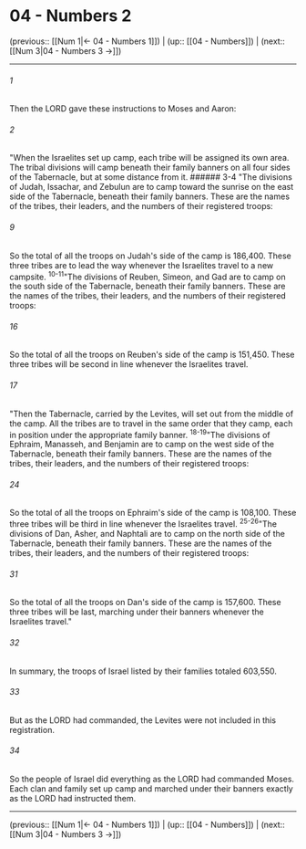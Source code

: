 # 04 - Numbers 2

(previous:: [[Num 1|← 04 - Numbers 1]]) | (up:: [[04 - Numbers]]) | (next:: [[Num 3|04 - Numbers 3 →]])

***


###### 1 
Then the LORD gave these instructions to Moses and Aaron: 

###### 2 
"When the Israelites set up camp, each tribe will be assigned its own area. The tribal divisions will camp beneath their family banners on all four sides of the Tabernacle, but at some distance from it. ###### 3-4 "The divisions of Judah, Issachar, and Zebulun are to camp toward the sunrise on the east side of the Tabernacle, beneath their family banners. These are the names of the tribes, their leaders, and the numbers of their registered troops: 

###### 9 
So the total of all the troops on Judah's side of the camp is 186,400. These three tribes are to lead the way whenever the Israelites travel to a new campsite. <sup class="versenum">10-11</sup>"The divisions of Reuben, Simeon, and Gad are to camp on the south side of the Tabernacle, beneath their family banners. These are the names of the tribes, their leaders, and the numbers of their registered troops: 

###### 16 
So the total of all the troops on Reuben's side of the camp is 151,450. These three tribes will be second in line whenever the Israelites travel. 

###### 17 
"Then the Tabernacle, carried by the Levites, will set out from the middle of the camp. All the tribes are to travel in the same order that they camp, each in position under the appropriate family banner. <sup class="versenum">18-19</sup>"The divisions of Ephraim, Manasseh, and Benjamin are to camp on the west side of the Tabernacle, beneath their family banners. These are the names of the tribes, their leaders, and the numbers of their registered troops: 

###### 24 
So the total of all the troops on Ephraim's side of the camp is 108,100. These three tribes will be third in line whenever the Israelites travel. <sup class="versenum">25-26</sup>"The divisions of Dan, Asher, and Naphtali are to camp on the north side of the Tabernacle, beneath their family banners. These are the names of the tribes, their leaders, and the numbers of their registered troops: 

###### 31 
So the total of all the troops on Dan's side of the camp is 157,600. These three tribes will be last, marching under their banners whenever the Israelites travel." 

###### 32 
In summary, the troops of Israel listed by their families totaled 603,550. 

###### 33 
But as the LORD had commanded, the Levites were not included in this registration. 

###### 34 
So the people of Israel did everything as the LORD had commanded Moses. Each clan and family set up camp and marched under their banners exactly as the LORD had instructed them.

***

(previous:: [[Num 1|← 04 - Numbers 1]]) | (up:: [[04 - Numbers]]) | (next:: [[Num 3|04 - Numbers 3 →]])

